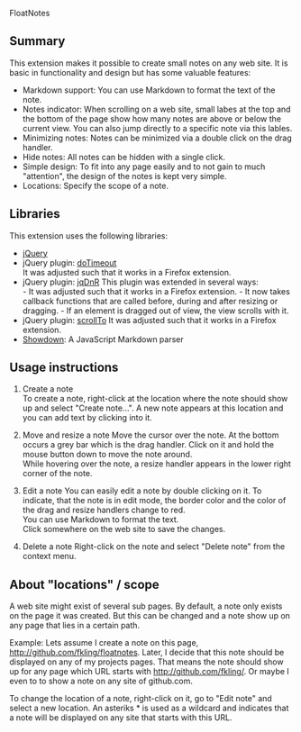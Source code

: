 
FloatNotes

Summary
-------

This extension makes it possible to create small notes on any web site. It is basic
in functionality and design but has some valuable features:

- Markdown support: You can use Markdown to format the text of the note.
- Notes indicator: When scrolling on a web site, small labes at the top and
 the bottom of the page show how many notes are above or below the current view.
 You can also jump directly to a specific note via this lables.
- Minimizing notes: Notes can be minimized via a double click on the drag handler.
- Hide notes: All notes can be hidden with a single click.
- Simple design: To fit into any page easily and to not gain to much "attention",
 the design of the notes is kept very simple.
- Locations: Specify the scope of a note.


Libraries
---------

This extension uses the following libraries:

- [jQuery](http://jquery.com/)
- jQuery plugin: [doTimeout](http://benalman.com/projects/jquery-dotimeout-plugin/)  
  It was adjusted such that it works in a Firefox extension.
- jQuery plugin: [jqDnR](http://dev.iceburg.net/jquery/jqDnR/)
  This plugin was extended in several ways:  
      - It was adjusted such that it works in a Firefox extension.
      - It now takes callback functions that are called before, during and after
        resizing or dragging.
      - If an element is dragged out of view, the view scrolls with it.
- jQuery plugin: [scrollTo](http://flesler.blogspot.com/2007/10/jqueryscrollto.html)
  It was adjusted such that it works in a Firefox extension.
- [Showdown](http://attacklab.net/showdown/): A JavaScript Markdown parser


Usage instructions
------------------

1. Create a note  
  To create a note, right-click at the location where the note should show up
  and select "Create note...". A new note appears at this location and you can
  add text by clicking into it.
  
2. Move and resize a note
 Move the cursor over the note. At the bottom occurs a grey bar which is the drag
 handler. Click on it and hold the mouse button down to move the note around.  
 While hovering over the note, a resize handler appears in the lower right corner
 of the note.
 
3. Edit a note
 You can easily edit a note by double clicking on it. To indicate, that the note 
 is in edit mode, the border color and the color of the drag and resize handlers 
 change to red.  
 You can use Markdown to format the text.  
 Click somewhere on the web site to save the changes.
 
4. Delete a note
  Right-click on the note and select "Delete note" from the context menu.
  

About "locations" / scope
-------------------------
 
 A web site might exist of several sub pages. By default, a note only exists on
 the page it was created. But this can be changed and a note show up on any page
 that lies in a certain path.
 
 Example:
 Lets assume I create a note on this page, http://github.com/fkling/floatnotes.
 Later, I decide that this note should be displayed on any of my projects pages.
 That means the note should show up for any page which URL starts with 
 http://github.com/fkling/.
 Or maybe I even to to show a note on any site of github.com.
 
 To change the location of a note, right-click on it, go to "Edit note" and select
 a new location. An asteriks * is used as a wildcard and indicates that a note
 will be displayed on any site that starts with this URL.